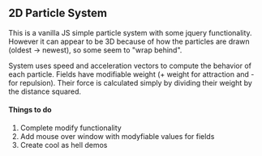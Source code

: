 <h2> 2D Particle System </h2>
<p> This is a vanilla JS simple particle system with some jquery functionality. However it can appear to be 3D because
of how the particles are drawn (oldest -> newest), so some seem to "wrap behind".</p>
<p> System uses speed and acceleration vectors to compute the behavior of each particle. Fields have modifiable weight (+  weight for 
attraction and - for repulsion). Their force is calculated simply by dividing their weight by the distance squared.</p>

<h4> Things to do </h4>
<ol>
  <li> Complete modify functionality </li>
  <li> Add mouse over window with modyfiable values for fields </li>
  <li> Create cool as hell demos </li>
</ol>
